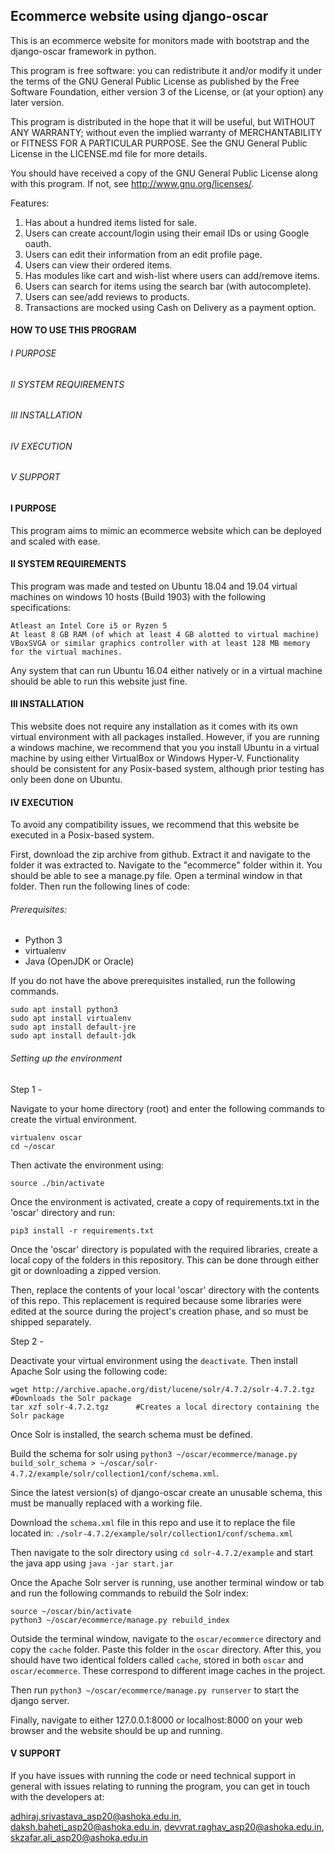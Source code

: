 Ecommerce website using django-oscar
------------------------------------

This is an ecommerce website for monitors made with bootstrap and the django-oscar framework in python.

This program is free software: you can redistribute it and/or modify
it under the terms of the GNU General Public License as published by
the Free Software Foundation, either version 3 of the License, or
(at your option) any later version.

This program is distributed in the hope that it will be useful,
but WITHOUT ANY WARRANTY; without even the implied warranty of
MERCHANTABILITY or FITNESS FOR A PARTICULAR PURPOSE.  See the
GNU General Public License in the LICENSE.md file for more details.

You should have received a copy of the GNU General Public License
along with this program.  If not, see <http://www.gnu.org/licenses/>.

Features:
1. Has about a hundred items listed for sale.
1. Users can create account/login using their email IDs or using Google oauth.
1. Users can edit their information from an edit profile page.
1. Users can view their ordered items.
1. Has modules like cart and wish-list where users can add/remove items.
1. Users can search for items using the search bar (with autocomplete). 
1. Users can see/add reviews to products.
1. Transactions are mocked using Cash on Delivery as a payment option.


#### HOW TO USE THIS PROGRAM

######	I	PURPOSE
######	II	SYSTEM REQUIREMENTS
######	III	INSTALLATION
######	IV	EXECUTION 
######	V	SUPPORT

####	I	PURPOSE

This program aims to mimic an ecommerce website which can be deployed and scaled with ease. 

####	II	SYSTEM REQUIREMENTS
   
   This program was made and tested on Ubuntu 18.04 and 19.04 virtual machines on windows 10 hosts (Build 1903) with the following specifications:

	Atleast an Intel Core i5 or Ryzen 5
	At least 8 GB RAM (of which at least 4 GB alotted to virtual machine)
	VBoxSVGA or similar graphics controller with at least 128 MB memory for the virtual machines.

   Any system that can run Ubuntu 16.04 either natively or in a virtual machine should be able to run this website just fine.

####	III	INSTALLATION
	
This website does not require any installation as it comes with its own virtual environment with all packages installed.
However, if you are running a windows machine, we recommend that you you install Ubuntu in a virtual machine by using either VirtualBox or Windows Hyper-V.
Functionality should be consistent for any Posix-based system, although prior testing has only been done on Ubuntu.
	
####	IV	EXECUTION
	
To avoid any compatibility issues, we recommend that this website be executed in a Posix-based system.

First, download the zip archive from github. Extract it and navigate to the folder it was extracted to. Navigate to the "ecommerce" folder within it. You should be able to see a manage.py file. Open a terminal window in that folder. Then run the following lines of code:

###### Prerequisites:

- Python 3
- virtualenv
- Java (OpenJDK or Oracle)

If you do not have the above prerequisites installed, run the following commands.

```
sudo apt install python3
sudo apt install virtualenv 
sudo apt install default-jre
sudo apt install default-jdk
```

###### Setting up the environment

Step 1 -

Navigate to your home directory (root) and enter the following commands to create the virtual environment.

```
virtualenv oscar
cd ~/oscar
```
Then activate the environment using:

```
source ./bin/activate
```
Once the environment is activated, create a copy of requirements.txt in the 'oscar' directory and run:

```
pip3 install -r requirements.txt
```

Once the 'oscar' directory is populated with the required libraries, create a local copy of the folders in this repository. This can be done through either git or downloading a zipped version. 

Then, replace the contents of your local 'oscar' directory with the contents of this repo. This replacement is required because some libraries were edited at the source during the project's creation phase, and so must be shipped separately.

Step 2 - 

Deactivate your virtual environment using the `deactivate`. Then install Apache Solr using the following code:

```
wget http://archive.apache.org/dist/lucene/solr/4.7.2/solr-4.7.2.tgz	#Downloads the Solr package
tar xzf solr-4.7.2.tgz		#Creates a local directory containing the Solr package
```
Once Solr is installed, the search schema must be defined. 

Build the schema for solr using `python3 ~/oscar/ecommerce/manage.py build_solr_schema > ~/oscar/solr-4.7.2/example/solr/collection1/conf/schema.xml`.

Since the latest version(s) of django-oscar create an unusable schema, this must be manually replaced with a working file.

Download the `schema.xml` file in this repo and use it to replace the file located in:
```./solr-4.7.2/example/solr/collection1/conf/schema.xml```

Then navigate to the solr directory using `cd solr-4.7.2/example` and start the java app using `java -jar start.jar`

Once the Apache Solr server is running, use another terminal window or tab and run the following commands to rebuild the Solr index:

```
source ~/oscar/bin/activate
python3 ~/oscar/ecommerce/manage.py rebuild_index
```

Outside the terminal window, navigate to the `oscar/ecommerce` directory and copy the `cache` folder. Paste this folder in the `oscar` directory. After this, you should have two identical folders called `cache`, stored in both `oscar` and `oscar/ecommerce`. These correspond to different image caches in the project.

Then run `python3 ~/oscar/ecommerce/manage.py runserver` to start the django server.

Finally, navigate to either 127.0.0.1:8000 or localhost:8000 on your web browser and the website should be up and running.


####	V	SUPPORT
	
If you have issues with running the code or need technical support in general with
issues relating to running the program, you can get in touch with the developers at:

adhiraj.srivastava_asp20@ashoka.edu.in, 
daksh.baheti_asp20@ashoka.edu.in, 
devvrat.raghav_asp20@ashoka.edu.in, 
skzafar.ali_asp20@ashoka.edu.in

